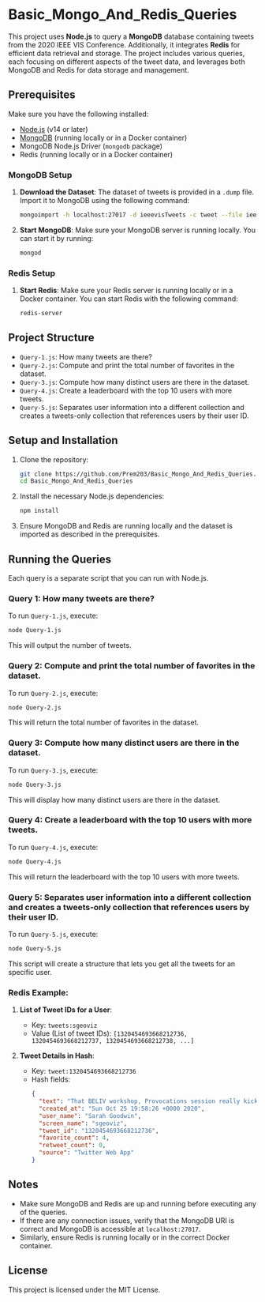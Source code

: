 # **Basic_Mongo_And_Redis_Queries**

This project uses **Node.js** to query a **MongoDB** database containing tweets from the 2020 IEEE VIS Conference. Additionally, it integrates **Redis** for efficient data retrieval and storage. The project includes various queries, each focusing on different aspects of the tweet data, and leverages both MongoDB and Redis for data storage and management.

## **Prerequisites**

Make sure you have the following installed:

- [Node.js](https://nodejs.org/en/download/) (v14 or later)
- [MongoDB](https://www.mongodb.com/try/download/community) (running locally or in a Docker container)
- MongoDB Node.js Driver (`mongodb` package)
- Redis (running locally or in a Docker container)

### **MongoDB Setup**

1. **Download the Dataset**: The dataset of tweets is provided in a `.dump` file. Import it to MongoDB using the following command:
   ```sh
   mongoimport -h localhost:27017 -d ieeevisTweets -c tweet --file ieeevis2020Tweets.dump
   ```

2. **Start MongoDB**: Make sure your MongoDB server is running locally. You can start it by running:
   ```sh
   mongod
   ```

### **Redis Setup**

1. **Start Redis**: Make sure your Redis server is running locally or in a Docker container. You can start Redis with the following command:
   ```sh
   redis-server
   ```

## **Project Structure**

- `Query-1.js`: How many tweets are there? 
- `Query-2.js`: Compute and print the total number of favorites in the dataset.
- `Query-3.js`: Compute how many distinct users are there in the dataset.
- `Query-4.js`: Create a leaderboard with the top 10 users with more tweets. 
- `Query-5.js`: Separates user information into a different collection and creates a tweets-only collection that references users by their user ID.

## **Setup and Installation**

1. Clone the repository:
   ```sh
   git clone https://github.com/Prem203/Basic_Mongo_And_Redis_Queries.git
   cd Basic_Mongo_And_Redis_Queries
   ```

2. Install the necessary Node.js dependencies:
   ```sh
   npm install
   ```

3. Ensure MongoDB and Redis are running locally and the dataset is imported as described in the prerequisites.

## **Running the Queries**

Each query is a separate script that you can run with Node.js.

### **Query 1: How many tweets are there?**

To run `Query-1.js`, execute:
```sh
node Query-1.js
```
This will output the number of tweets.

### **Query 2: Compute and print the total number of favorites in the dataset.**

To run `Query-2.js`, execute:
```sh
node Query-2.js
```
This will return the total number of favorites in the dataset.

### **Query 3: Compute how many distinct users are there in the dataset.**

To run `Query-3.js`, execute:
```sh
node Query-3.js
```
This will display how many distinct users are there in the dataset.

### **Query 4: Create a leaderboard with the top 10 users with more tweets.**

To run `Query-4.js`, execute:
```sh
node Query-4.js
```
This will return the leaderboard with the top 10 users with more tweets.

### **Query 5: Separates user information into a different collection and creates a tweets-only collection that references users by their user ID.**

To run `Query-5.js`, execute:
```sh
node Query-5.js
```
This script will create a structure that lets you get all the tweets for an specific user.

### **Redis Example**:

1. **List of Tweet IDs for a User**:
   - Key: `tweets:sgeoviz`
   - Value (List of tweet IDs): `[1320454693668212736, 1320454693668212737, 1320454693668212738, ...]`

2. **Tweet Details in Hash**:
   - Key: `tweet:1320454693668212736`
   - Hash fields:
     ```json
     {
       "text": "That BELIV workshop, Provocations session really kicked me into being awake for VIS 2020! Thought provoking chat...",
       "created_at": "Sun Oct 25 19:58:26 +0000 2020",
       "user_name": "Sarah Goodwin",
       "screen_name": "sgeoviz",
       "tweet_id": "1320454693668212736",
       "favorite_count": 4,
       "retweet_count": 0,
       "source": "Twitter Web App"
     }
     ```

## **Notes**

- Make sure MongoDB and Redis are up and running before executing any of the queries.
- If there are any connection issues, verify that the MongoDB URI is correct and MongoDB is accessible at `localhost:27017`.
- Similarly, ensure Redis is running locally or in the correct Docker container.

## **License**

This project is licensed under the MIT License.
